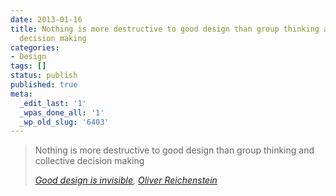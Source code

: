 ```yaml
---
date: 2013-01-16
title: Nothing is more destructive to good design than group thinking and collective
  decision making
categories:
- Design
tags: []
status: publish
published: true
meta:
  _edit_last: '1'
  _wpas_done_all: '1'
  _wp_old_slug: '6403'
---
```

<blockquote><p>Nothing is more destructive to good design than group thinking and collective decision making</p><footer><p><cite><a title="Good design is invisible: an interview with iA's Oliver Reichenstein" href="https://www.theverge.com/2012/7/24/3177332/ia-oliver-reichenstein-writer-interview-good-design-is-invisible">Good design is invisible</a>, <a title="Oliver Reichenstein's Twitter profil" href="https://twitter.com/iA">Oliver Reichenstein</a></cite></p>
</footer></blockquote>
